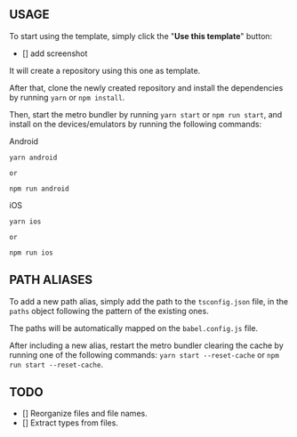 ## USAGE

To start using the template, simply click the "**Use this template**" button:

- [] add screenshot

It will create a repository using this one as template.

After that, clone the newly created repository and install the dependencies by running `yarn` or `npm install`.

Then, start the metro bundler by running `yarn start` or `npm run start`, and install on the devices/emulators by running the following commands:

Android

```
yarn android

or

npm run android
```

iOS

```
yarn ios

or

npm run ios
```

## PATH ALIASES

To add a new path alias, simply add the path to the `tsconfig.json` file, in the `paths` object following the pattern of the existing ones.

The paths will be automatically mapped on the `babel.config.js` file.

After including a new alias, restart the metro bundler clearing the cache by running one of the following commands:
`yarn start --reset-cache` or `npm run start --reset-cache`.

## TODO

- [] Reorganize files and file names.
- [] Extract types from files.
